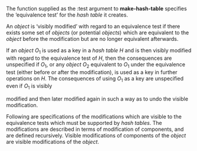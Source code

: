  



The function supplied as the :test argument to **make-hash-table** specifies the ‘equivalence test’ for the *hash table* it creates. 



An *object* is ‘visibly modified’ with regard to an equivalence test if there exists some set of *objects* (or potential *objects*) which are equivalent to the *object* before the modification but are no longer equivalent afterwards. 



If an *object O*<sub>1</sub> is used as a key in a *hash table H* and is then visibly modified with regard to the equivalence test of *H*, then the consequences are unspecified if *O*<sub>1</sub>, or any *object O*<sub>2</sub> equivalent to *O*<sub>1</sub> under the equivalence test (either before or after the modification), is used as a key in further operations on *H*. The consequences of using *O*<sub>1</sub> as a key are unspecified even if *O*<sub>1</sub> is visibly 



modified and then later modified again in such a way as to undo the visible modification. 



Following are specifications of the modifications which are visible to the equivalence tests which must be supported by *hash tables*. The modifications are described in terms of modification of components, and are defined recursively. Visible modifications of components of the *object* are visible modifications of the *object*. 




